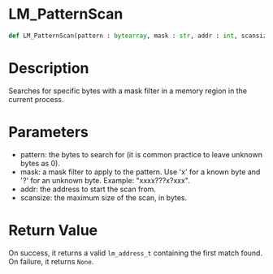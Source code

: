 # LM_PatternScan

```python
def LM_PatternScan(pattern : bytearray, mask : str, addr : int, scansize : int)
```

# Description

Searches for specific bytes with a mask filter in a memory region in the current process.

# Parameters

- pattern: the bytes to search for (it is common practice to leave unknown bytes as 0).
- mask: a mask filter to apply to the pattern. Use 'x' for a known byte and '?' for an unknown byte. Example: "xxxx???x?xxx".
- addr: the address to start the scan from.
- scansize: the maximum size of the scan, in bytes.

# Return Value

On success, it returns a valid `lm_address_t` containing the first match found. On failure, it returns `None`.

